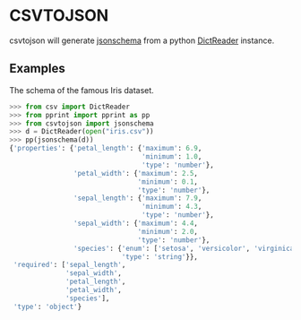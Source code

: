 # CSVTOJSON

csvtojson will generate [jsonschema][1] from a python
[DictReader][2] instance.


[1]: https://json-schema.org/
[2]: https://docs.python.org/3/library/csv.html#csv.DictReader

## Examples

The schema of the famous Iris dataset.

```python
>>> from csv import DictReader
>>> from pprint import pprint as pp
>>> from csvtojson import jsonschema
>>> d = DictReader(open("iris.csv"))
>>> pp(jsonschema(d))
{'properties': {'petal_length': {'maximum': 6.9,
                                 'minimum': 1.0,
                                 'type': 'number'},
                'petal_width': {'maximum': 2.5,
                                'minimum': 0.1,
                                'type': 'number'},
                'sepal_length': {'maximum': 7.9,
                                 'minimum': 4.3,
                                 'type': 'number'},
                'sepal_width': {'maximum': 4.4,
                                'minimum': 2.0,
                                'type': 'number'},
                'species': {'enum': ['setosa', 'versicolor', 'virginica'],
                            'type': 'string'}},
 'required': ['sepal_length',
              'sepal_width',
              'petal_length',
              'petal_width',
              'species'],
 'type': 'object'}
```
